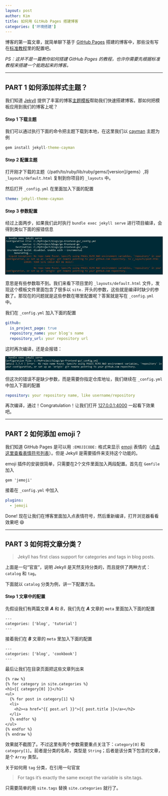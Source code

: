 ```yaml
---
layout: post
author: Kim
title: 如何用 GitHub Pages 搭建博客
categories: ['环境搭建']
---
```

博客的第一篇文章，就简单聊下基于 [GitHub Pages](https://pages.github.com/) 搭建的博客中，那些没有写在[标准教程](https://help.github.com/articles/setting-up-your-github-pages-site-locally-with-jekyll/)里的配置吧。

*PS：这并不是一篇教你如何搭建 GitHub Pages 的教程，也许你需要先根据标准教程来搭建一个能跑起来的博客。*

___

## PART 1 如何添加样式主题？

我们知道 [Jekyll](https://jekyllrb.com/) 提供了丰富的博客[主题模板](https://rubygems.org/search?utf8=%E2%9C%93&query=jekyll-theme)帮助我们快速搭建博客。那如何把模板应用到我们的博客上呢？

#### Step 1 下载主题

我们可以通过执行下面的命令把主题下载到本地，在这里我们以 [cayman](https://rubygems.org/gems/jekyll-theme-cayman) 主题为例

```cmd
gem install jekyll-theme-cayman
```

#### Step 2 配置主题

打开刚才下载的主题（/path/to/ruby/lib/ruby/gems/[version]/gems）,将 `_layouts/default.html` 复制到你项目的 `_layouts` 中。

然后打开 `_config.yml` 在里面加入下面的配置

```yml
theme: jekyll-theme-cayman
```

#### Step 3 参数配置
经过上面两步，如果我们此时执行 `bundle exec jekyll serve` 进行项目编译，会得到类似下面的报错信息

![编译失败](/images/2018-12-08-01/01.jpg)

意思是有些参数取不到。我们来看下项目里的 `_layouts/default.html` 文件，发现这个模板文件里面包含了很多以 `site.` 开头的参数，这些就是编译时缺少的参数了。那现在的问题就是这些参数在哪里配置呢？答案就是写在 `_config.yml` 中。

我们在 `_config.yml` 加入下面的配置

```yml
github:
  is_project_page: true
  repository_name: your blog's name
  repository_url: your repository url
```

这时再次编译，还是会报错：

![编译失败](/images/2018-12-08-01/02.jpg)

但这次的错误不是缺少参数，而是需要你指定仓库地址，我们继续在 `_config.yml` 中加入下面的配置

```yml
repository: your repository name, like username/repository
```

再次编译，通过！Congratulation！让我们打开 [127.0.0.1:4000](127.0.0.1:4000) 一起看下效果吧。

___

## PART 2 如何添加 emoji？

我们知道 GitHub Pages 是可以用 `:EMOJICODE:` 格式来显示 [emoji](https://zh.wikipedia.org/wiki/%E8%A1%A8%E6%83%85%E5%9B%BE%E6%A0%87) 表情的（[点击这里查看表情符号列表](https://github.com/ikatyang/emoji-cheat-sheet/blob/master/README.md)）。但是 Jekyll 是需要插件来支持这个功能的。

emoji 插件的安装很简单，只需要在2个文件里面加入两段配置。首先在 `Gemfile` 加入

```gemfile
gem 'jemoji'
```

接着在 `_config.yml` 中加入

```yml
plugins:
  - jemoji
```

Done! 现在让我们在博客里面加入点表情符号，然后重新编译，打开浏览器看看效果吧 :smile:

___

## PART 3 如何将文章分类？

> Jekyll has first class support for categories and tags in blog posts. 

上面是一句“官宣”，说明 Jekyll 是天然支持分类的，而且提供了两种方式：`catalog` 和 `tag`。

下面就以 `catalog` 分类为例，讲一下配置方法。

#### Step 1 文章中的配置

先假设我们有两篇文章 ***A*** 和 *B*，我们先在 ***A*** 文章的 `meta` 里面加入下面的配置

```jekyll
---
categories: ['blog', 'tutorial']
---
```

接着我们在 ***B*** 文章的 `meta` 里加入下面的配置

```jekyll
---
categories: ['blog', 'cookbook']
---
```

最后让我们在目录页面把这些文章列出来

```
{% raw %}
{% for category in site.categories %}
<h1>{{ category[0] }}</h1>
<ul>
  {% for post in category[1] %}
  <li>
    <h2><a href="{{ post.url }}">{{ post.title }}</a></h2>
  </li>
  {% endfor %}
</ul>
{% endfor %}
{% endraw %}
```

效果就不截图了。不过这里有两个参数需要重点关注下：`category[0]` 和 `category[1]`。前者是分类的名称，类型是 `String`；后者是该分类下包含的文章，是个 `Array` 类型。

关于如何用 `tag` 分类，在引用一句官宣

> For tags it’s exactly the same except the variable is site.tags.

只需要简单的用 `site.tags` 替换 `site.categories` 就行了。